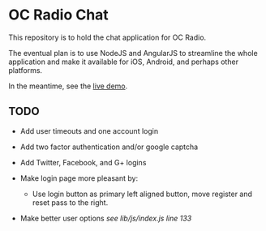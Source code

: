 # OC Radio Chat

This repository is to hold the chat application for OC Radio.

The eventual plan is to use NodeJS and AngularJS to streamline the whole application and make it available for iOS, Android, and perhaps other platforms.

In the meantime, see the [live demo](http://www.zacharyfoutz.com/chat "zChat").


## TODO

  * Add user timeouts and one account login
  * Add two factor authentication and/or google captcha
  * Add Twitter, Facebook, and G+ logins

  * Make login page more pleasant by:
      * Use login button as primary left aligned button, move register and reset pass to the right.

  * Make better user options _see lib/js/index.js line 133_

